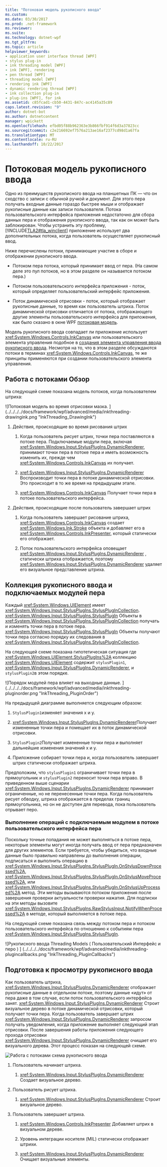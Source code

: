```yaml
---
title: "Потоковая модель рукописного ввода"
ms.custom: 
ms.date: 03/30/2017
ms.prod: .net-framework
ms.reviewer: 
ms.suite: 
ms.technology: dotnet-wpf
ms.tgt_pltfrm: 
ms.topic: article
helpviewer_keywords:
- application user interface thread [WPF]
- stylus plug-in
- ink threading model [WPF]
- ink [WPF], rendering
- pen thread [WPF]
- threading model [WPF]
- rendering ink [WPF]
- dynamic rendering thread [WPF]
- ink collection plug-in
- plug-ins [WPF], for ink
ms.assetid: c85fcad1-cb50-4431-847c-ac4145a35c89
caps.latest.revision: "9"
author: dotnet-bot
ms.author: dotnetcontent
manager: wpickett
ms.openlocfilehash: efbd05f88b962363e3b866fbf914f6d3a37823cc
ms.sourcegitcommit: c2e216692ef7576a213ae16af2377cd98d1a67fa
ms.translationtype: MT
ms.contentlocale: ru-RU
ms.lasthandoff: 10/22/2017
---
```

# <a name="the-ink-threading-model"></a>Потоковая модель рукописного ввода
Одно из преимуществ рукописного ввода на планшетных ПК — что он сходство с записи с обычной ручкой и документ.  Для этого пера получать входные данные гораздо быстрее мыши и отображает рукописные данные как записи пользователя.  Потока пользовательского интерфейса приложения недостаточно для сбора данных пера и отображения рукописного ввода, так как он может быть заблокирован.  Чтобы устранить эту проблему, [!INCLUDE[TLA2#tla_winclient](../../../../includes/tla2sharptla-winclient-md.md)] приложение использует два дополнительных потока, когда пользователь осуществляет рукописный ввод.  
  
 Ниже перечислены потоки, принимающие участие в сборе и отображении рукописного ввода.  
  
-   Потоком пера потока, который принимает ввод от пера.  (На самом деле это пул потоков, но в этом разделе он называется потоком пера.)  
  
-   Потоком пользовательского интерфейса приложения - поток, который определяет пользовательский интерфейс приложения.  
  
-   Поток динамической отрисовки - поток, который отображает рукописные данные, то время как пользователь штриха. Поток динамической отрисовки отличается от потока, отображающего другие элементы пользовательского интерфейса для приложения, как было сказано в окне WPF [потоковая модель](../../../../docs/framework/wpf/advanced/threading-model.md).  
  
 Модель рукописного ввода совпадает ли приложение использует <xref:System.Windows.Controls.InkCanvas> или пользовательского элемента управления подобное в [создания элемента управления ввода рукописного ввода](../../../../docs/framework/wpf/advanced/creating-an-ink-input-control.md).  Несмотря на то, что в этом разделе обсуждаются потоки в терминах <xref:System.Windows.Controls.InkCanvas>, те же принципы применяются при создании пользовательского элемента управления.  
  
## <a name="threading-overview"></a>Работа с потоками Обзор  
 На следующей схеме показана модель потоков, когда пользователем штриха:  
  
 ![Потоковая модель во время отрисовки мазка. ] (../../../../docs/framework/wpf/advanced/media/inkthreading-drawingink.png "InkThreading_DrawingInk")  
  
1.  Действия, происходящие во время рисования штрих  
  
    1.  Когда пользователь рисует штрих, точки пера поставляются в потоке пера.  Подключаемые модули пера, включая <xref:System.Windows.Input.StylusPlugIns.DynamicRenderer>, принимают точки пера в потоке пера и иметь возможность изменить их, прежде чем <xref:System.Windows.Controls.InkCanvas> их получает.  
  
    2.  <xref:System.Windows.Input.StylusPlugIns.DynamicRenderer> Воспроизводит точки пера в потоке динамической отрисовки. Это происходит в то же время на предыдущем этапе.  
  
    3.  <xref:System.Windows.Controls.InkCanvas> Получает точки пера в потоке пользовательского интерфейса.  
  
2.  Действия, происходящие после пользователь завершает штрих  
  
    1.  Когда пользователь завершает рисование штриха, <xref:System.Windows.Controls.InkCanvas> создает <xref:System.Windows.Ink.Stroke> объекта и добавляет его в <xref:System.Windows.Controls.InkPresenter>, который статически его отображает.  
  
    2.  Поток пользовательского интерфейса оповещает <xref:System.Windows.Input.StylusPlugIns.DynamicRenderer> , статически штриха отображается, поэтому <xref:System.Windows.Input.StylusPlugIns.DynamicRenderer> удаляет его визуальное представление штриха.  
  
## <a name="ink-collection-and-stylus-plug-ins"></a>Коллекция рукописного ввода и подключаемых модулей пера  
 Каждый <xref:System.Windows.UIElement> имеет <xref:System.Windows.Input.StylusPlugIns.StylusPlugInCollection>.  <xref:System.Windows.Input.StylusPlugIns.StylusPlugIn> Объекты в <xref:System.Windows.Input.StylusPlugIns.StylusPlugInCollection> получать и изменять точки пера в потоке пера. <xref:System.Windows.Input.StylusPlugIns.StylusPlugIn> Объекты получают точки пера согласно порядку их следования в <xref:System.Windows.Input.StylusPlugIns.StylusPlugInCollection>.  
  
 На следующей схеме показана гипотетическая ситуация где <xref:System.Windows.UIElement.StylusPlugIns%2A> коллекцию <xref:System.Windows.UIElement> содержит `stylusPlugin1`, <xref:System.Windows.Input.StylusPlugIns.DynamicRenderer>, и `stylusPlugin2`в этом порядке.  
  
 ![Порядок модулей пера влияет на выходные данные. ] (../../../../docs/framework/wpf/advanced/media/inkthreading-pluginorder.png "InkThreading_PluginOrder")  
  
 На предыдущей диаграмме выполняется следующим образом:  
  
1.  `StylusPlugin1`изменяет значения x и y.  
  
2.  <xref:System.Windows.Input.StylusPlugIns.DynamicRenderer>Получает измененные точки пера и помещает их в поток динамической отрисовки.  
  
3.  `StylusPlugin2`Получает измененные точки пера и выполняет дальнейшие изменения значений x и y.  
  
4.  Приложение собирает точки пера и, когда пользователь завершает штрих статически отображает штриха.  
  
 Предположим, что `stylusPlugin1` ограничивает точки пера в прямоугольник и `stylusPlugin2` переносит точки пера вправо.  В приведенном выше сценарии <xref:System.Windows.Input.StylusPlugIns.DynamicRenderer> принимает ограниченные, но не перенесенные точки пера.  Когда пользователь рисует обводку, штриха отображается в пределах границ прямоугольника, но он не доступен для перевода, пока пользователь отрывает перо.  
  
### <a name="performing-operations-with-a-stylus-plug-in-on-the-ui-thread"></a>Выполнение операций с подключаемым модулем в потоке пользовательского интерфейса пера  
 Поскольку точные попадания не может выполняться в потоке пера, некоторые элементы могут иногда получать ввод от пера предназначен для других элементов. Если требуется, чтобы убедиться, что входные данные было правильно направлены до выполнения операции, подписаться и выполнить операцию в <xref:System.Windows.Input.StylusPlugIns.StylusPlugIn.OnStylusDownProcessed%2A>, <xref:System.Windows.Input.StylusPlugIns.StylusPlugIn.OnStylusMoveProcessed%2A>, или <xref:System.Windows.Input.StylusPlugIns.StylusPlugIn.OnStylusUpProcessed%2A> метод. Эти методы вызываются потоком приложения после завершения проверки актуальности проверки нажатия. Для подписки на эти методы вызовите <xref:System.Windows.Input.StylusPlugIns.RawStylusInput.NotifyWhenProcessed%2A> в методе, который выполняется в потоке пера.  
  
 На следующей схеме показана связь между потоком пера и потоком пользовательского интерфейса по отношению к событиям пера <xref:System.Windows.Input.StylusPlugIns.StylusPlugIn>.  
  
 ![Рукописного ввода Threading Models &#40; Пользовательский Интерфейс и перо &#41; ] (../../../../docs/framework/wpf/advanced/media/inkthreading-plugincallbacks.png "InkThreading_PluginCallbacks")  
  
## <a name="rendering-ink"></a>Подготовка к просмотру рукописного ввода  
 Как пользователь штриха, <xref:System.Windows.Input.StylusPlugIns.DynamicRenderer> отображает рукописные данные в отдельном потоке, поэтому данные «идут» от пера даже в том случае, если поток пользовательского интерфейса занят.  <xref:System.Windows.Input.StylusPlugIns.DynamicRenderer> Строит визуальное дерево в потоке динамической отрисовки, который получает точки пера.  Когда пользователь завершает штрих <xref:System.Windows.Input.StylusPlugIns.DynamicRenderer> запросом получать уведомления, когда приложение выполняет следующий этап отрисовки.  После завершения работы приложения следующего прохода отрисовки <xref:System.Windows.Input.StylusPlugIns.DynamicRenderer> очищает его визуального дерева.  Этот процесс показан на следующей схеме.  
  
 ![Работа с потоками схема рукописного ввода](../../../../docs/framework/wpf/advanced/media/inkthreading-visualtree.png "InkThreading_VisualTree")  
  
1.  Пользователь начинает штриха.  
  
    1.  <xref:System.Windows.Input.StylusPlugIns.DynamicRenderer> Создает визуальное дерево.  
  
2.  Пользователь рисует штриха.  
  
    1.  <xref:System.Windows.Input.StylusPlugIns.DynamicRenderer> Строит визуальное дерево.  
  
3.  Пользователь завершает штриха.  
  
    1.  <xref:System.Windows.Controls.InkPresenter> Добавляет штрих в визуальном дереве.  
  
    2.  Уровень интеграции носителя (MIL) статически отображает штрихи.  
  
    3.  <xref:System.Windows.Input.StylusPlugIns.DynamicRenderer> Очищает визуальные элементы.
